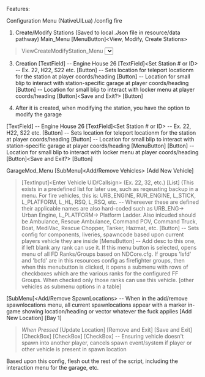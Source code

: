 Features:

Configuration Menu (NativeUILua)
/config fire

1. Create/Modify Stations (Saved to local .Json file in resource/data pathway)
Main_Menu
[MenuButton]<View, Modify, Create Stations>
>ViewCreateModifyStation_Menu
></desc><Select to modify>
>[Submenu Button]<Create New>
>[H22] Engine House 22
>[H32] Engine House 32
>[Button]<Go Back>

3. Creation
[TextField]<Set Station Name> -- Engine House 26
[TextField]<Set Station # or ID> -- Ex. 22, H22, S22 etc.
[Button]<Set Teleport to Current Location> -- Sets location for teleport locationm for the station at player coords/heading
[Button]<Set Garage Interaction> -- Location for small blip to interact with station-specific garage at player coords/heading
[Button]<Set Locker Room> -- Location for small blip to interact with locker menu at player coords/heading
[Button]<Save and Exit?>
[Button]<Cancel>

4. After it is created, when modifying the station, you have the option to modify the garage

[TextField]<Set Station Name> -- Engine House 26
[TextField]<Set Station # or ID> -- Ex. 22, H22, S22 etc.
[Button]<Set Teleport to Current Location> -- Sets location for teleport locationm for the station at player coords/heading
[Button]<Set Garage Interaction> -- Location for small blip to interact with station-specific garage at player coords/heading
[MenuButton]<Modify Garage>
[Button]<Set Locker Room> -- Location for small blip to interact with locker menu at player coords/heading
[Button]<Save and Exit?>
[Button]<Cancel>



GarageMod_Menu
[SubMenu]<Add/Remove Vehicles>
[Add New Vehicle]
>[TextInput]<Enter Vehicle UID/Callsign> (Ex. 22, 32, etc.)
>[List]<Choose Apparatus Type> (This exists in a predefined list for later use, such as reqeusting backup in a menu. For fire vehicles, this is: URB_ENGINE, RUR_ENGINE, L_STICK, L_PLATFORM, L_HL, RSQ, L_RSQ, etc. -- Whereever these are defined their applicable names are also hard-coded such as URB_ENG-> Urban Engine, L_PLATFORM-> Platform Ladder. Also inlcuded should be Ambulance, Rescue Ambulance, Command POV, Command Truck, Boat, MediVac, Rescue Chopper, Tanker, Hazmat, etc.
>[Button]<Capture current> -- Sets config for components, liveries, spawncode based upon current players vehicle they are inside
>[MenuButton]<Whitelist> -- Add desc to this one, if left blank any rank can use it. If this menu button is selected, opens menu of all FD Ranks/Groups based on NDCore.cfg. If groups 'lsfd' and 'bcfd' are in this resources config as firefighter groups, then when this menubutton is clicked, it opens a submenu with rows of checkboxes which are the various ranks for the configured FF Groups. When checked only those ranks can use this vehicle.
[other vehicles as submenu options in a table]

[SubMenu]<Add/Remove SpawnLocations>
-- When in the add/remove spawnlocations menu, all current spawnlocations appear with a marker in-game showing location/heading or vector whatever the fuck applies
[Add New Location]
[Bay 1]
> *When Pressed*
>[Update Location]
> [Remove and Exit]
> [Save and Exit]
[CheckBox]<Enable Infinite Spawns>
[CheckBox]<Enable Spawn Inside Vehicle>
[CheckBox]<Enable Colision Testing> -- Ensuring vehicle doesn't spawn into another player, cancels spawn event/system if player or other vehicle is present in spawn location

Based upon this config, flesh out the rest of the script, including the interaction menu for the garage, etc. 
